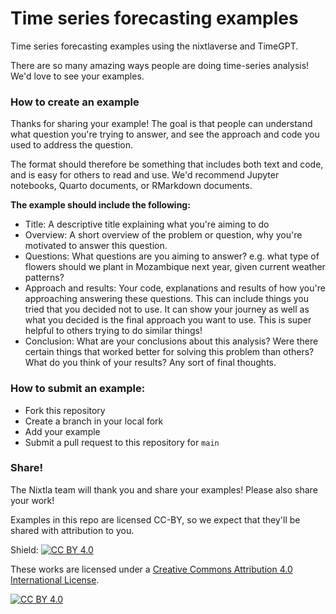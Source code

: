 # Time series forecasting examples

Time series forecasting examples using the nixtlaverse and TimeGPT. 

There are so many amazing ways people are doing time-series analysis! We'd love to see your examples. 

### How to create an example
Thanks for sharing your example! The goal is that people can understand what question you're trying to answer, and see the approach and code you used to address the question.

The format should therefore be something that includes both text and code, and is easy for others to read and use. We'd recommend Jupyter notebooks, Quarto documents, or RMarkdown documents. 

**The example should include the following:**
* Title: A descriptive title explaining what you're aiming to do
* Overview: A short overview of the problem or question, why you're motivated to answer this question.
* Questions: What questions are you aiming to answer? e.g. what type of flowers should we plant in Mozambique next year, given current weather patterns?
* Approach and results: Your code, explanations and results of how you're approaching answering these questions. This can include things you tried that you decided not to use. It can show your journey as well as what you decided is the final approach you want to use. This is super helpful to others trying to do similar things! 
* Conclusion: What are your conclusions about this analysis? Were there certain things that worked better for solving this problem than others? What do you think of your results? Any sort of final thoughts. 


### How to submit an example:
* Fork this repository
* Create a branch in your local fork
* Add your example
* Submit a pull request to this repository for `main` 

### Share! 

The Nixtla team will thank you and share your examples! Please also share your work! 

Examples in this repo are licensed CC-BY, so we expect that they'll be shared with attribution to you. 


Shield: [![CC BY 4.0][cc-by-shield]][cc-by]

These works are licensed under a
[Creative Commons Attribution 4.0 International License][cc-by].

[![CC BY 4.0][cc-by-image]][cc-by]

[cc-by]: http://creativecommons.org/licenses/by/4.0/
[cc-by-image]: https://i.creativecommons.org/l/by/4.0/88x31.png
[cc-by-shield]: https://img.shields.io/badge/License-CC%20BY%204.0-lightgrey.svg
